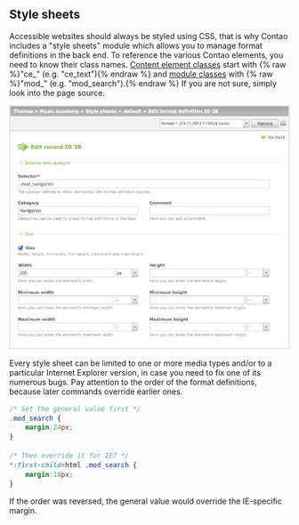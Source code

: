 ## Style sheets

Accessible websites should always be styled using CSS, that is why Contao
includes a "style sheets" module which allows you to manage format definitions
in the back end. To reference the various Contao elements, you need to know
their class names. [Content element classes][1] start with {% raw %}"ce_"
(e.g. "ce_text"){% endraw %} and [module classes][2] with {% raw %}"mod_"
(e.g. "mod_search").{% endraw %} If you are not sure, simply look into the
page source.

![](images/style-sheet.jpg?raw=true)

Every style sheet can be limited to one or more media types and/or to a
particular Internet Explorer version, in case you need to fix one of its
numerous bugs. Pay attention to the order of the format definitions, because
later commands override earlier ones.

```css
/* Set the general value first */
.mod_search {
    margin:24px;
}

/* Then override it for IE7 */
*:first-child+html .mod_search {
    margin:18px;
}
```

If the order was reversed, the general value would override the IE-specific
margin.


[1]: ../04-managing-content/articles.md#articles
[2]: ../03-managing-pages/modules.md#modules